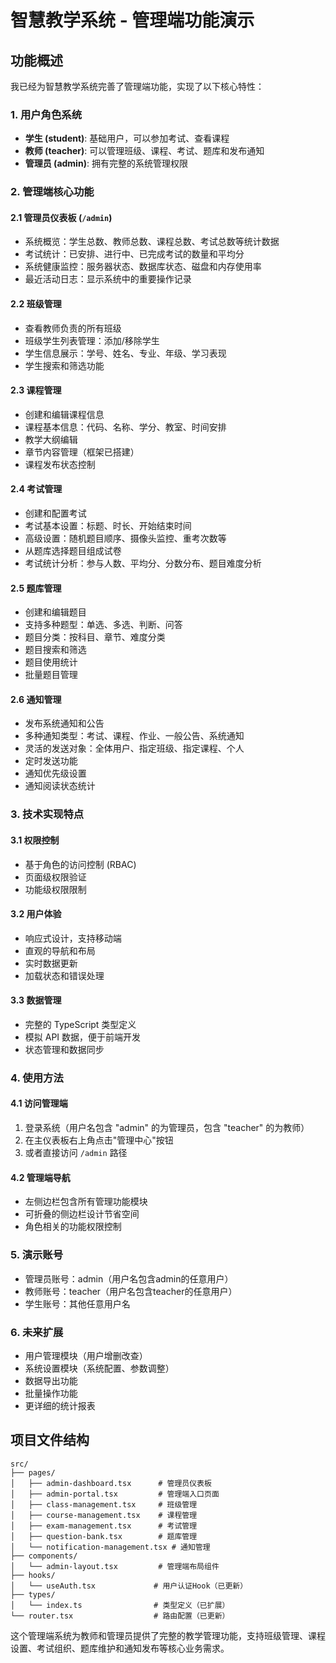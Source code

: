 # 智慧教学系统 - 管理端功能演示

## 功能概述

我已经为智慧教学系统完善了管理端功能，实现了以下核心特性：

### 1. 用户角色系统
- **学生 (student)**: 基础用户，可以参加考试、查看课程
- **教师 (teacher)**: 可以管理班级、课程、考试、题库和发布通知
- **管理员 (admin)**: 拥有完整的系统管理权限

### 2. 管理端核心功能

#### 2.1 管理员仪表板 (`/admin`)
- 系统概览：学生总数、教师总数、课程总数、考试总数等统计数据
- 考试统计：已安排、进行中、已完成考试的数量和平均分
- 系统健康监控：服务器状态、数据库状态、磁盘和内存使用率
- 最近活动日志：显示系统中的重要操作记录

#### 2.2 班级管理
- 查看教师负责的所有班级
- 班级学生列表管理：添加/移除学生
- 学生信息展示：学号、姓名、专业、年级、学习表现
- 学生搜索和筛选功能

#### 2.3 课程管理
- 创建和编辑课程信息
- 课程基本信息：代码、名称、学分、教室、时间安排
- 教学大纲编辑
- 章节内容管理（框架已搭建）
- 课程发布状态控制

#### 2.4 考试管理
- 创建和配置考试
- 考试基本设置：标题、时长、开始结束时间
- 高级设置：随机题目顺序、摄像头监控、重考次数等
- 从题库选择题目组成试卷
- 考试统计分析：参与人数、平均分、分数分布、题目难度分析

#### 2.5 题库管理
- 创建和编辑题目
- 支持多种题型：单选、多选、判断、问答
- 题目分类：按科目、章节、难度分类
- 题目搜索和筛选
- 题目使用统计
- 批量题目管理

#### 2.6 通知管理
- 发布系统通知和公告
- 多种通知类型：考试、课程、作业、一般公告、系统通知
- 灵活的发送对象：全体用户、指定班级、指定课程、个人
- 定时发送功能
- 通知优先级设置
- 通知阅读状态统计

### 3. 技术实现特点

#### 3.1 权限控制
- 基于角色的访问控制 (RBAC)
- 页面级权限验证
- 功能级权限限制

#### 3.2 用户体验
- 响应式设计，支持移动端
- 直观的导航和布局
- 实时数据更新
- 加载状态和错误处理

#### 3.3 数据管理
- 完整的 TypeScript 类型定义
- 模拟 API 数据，便于前端开发
- 状态管理和数据同步

### 4. 使用方法

#### 4.1 访问管理端
1. 登录系统（用户名包含 "admin" 的为管理员，包含 "teacher" 的为教师）
2. 在主仪表板右上角点击"管理中心"按钮
3. 或者直接访问 `/admin` 路径

#### 4.2 管理端导航
- 左侧边栏包含所有管理功能模块
- 可折叠的侧边栏设计节省空间
- 角色相关的功能权限控制

### 5. 演示账号
- 管理员账号：admin（用户名包含admin的任意用户）
- 教师账号：teacher（用户名包含teacher的任意用户）
- 学生账号：其他任意用户名

### 6. 未来扩展
- 用户管理模块（用户增删改查）
- 系统设置模块（系统配置、参数调整）
- 数据导出功能
- 批量操作功能
- 更详细的统计报表

## 项目文件结构

```
src/
├── pages/
│   ├── admin-dashboard.tsx      # 管理员仪表板
│   ├── admin-portal.tsx         # 管理端入口页面
│   ├── class-management.tsx     # 班级管理
│   ├── course-management.tsx    # 课程管理
│   ├── exam-management.tsx      # 考试管理
│   ├── question-bank.tsx        # 题库管理
│   └── notification-management.tsx # 通知管理
├── components/
│   └── admin-layout.tsx         # 管理端布局组件
├── hooks/
│   └── useAuth.tsx             # 用户认证Hook（已更新）
├── types/
│   └── index.ts                # 类型定义（已扩展）
└── router.tsx                  # 路由配置（已更新）
```

这个管理端系统为教师和管理员提供了完整的教学管理功能，支持班级管理、课程设置、考试组织、题库维护和通知发布等核心业务需求。
